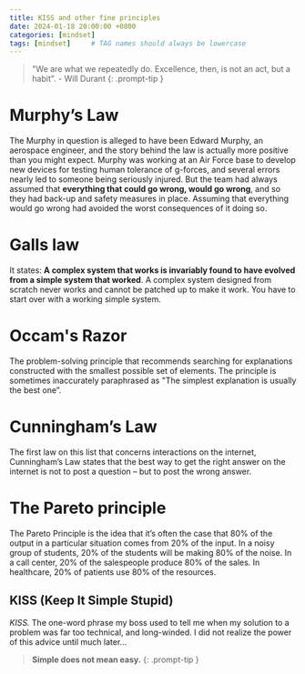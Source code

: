 ```yaml
---
title: KISS and other fine principles
date: 2024-01-18 20:00:00 +0800
categories: [mindset]
tags: [mindset]     # TAG names should always be lowercase
---
```


> "We are what we repeatedly do. Excellence, then, is not an act, but a habit". - Will Durant
{: .prompt-tip }

# Murphy’s Law

The Murphy in question is alleged to have been Edward Murphy, an aerospace engineer, and the story behind the law is actually more positive than you might expect. Murphy was working at an Air Force base to develop new devices for testing human tolerance of g-forces, and several errors nearly led to someone being seriously injured. But the team had always assumed that **everything that could go wrong, would go wrong**, and so they had back-up and safety measures in place. Assuming that everything would go wrong had avoided the worst consequences of it doing so.

# Galls law

It states: **A complex system that works is invariably found to have evolved from a simple system that worked**. A complex system designed from scratch never works and cannot be patched up to make it work. You have to start over with a working simple system.

# Occam's Razor

The problem-solving principle that recommends searching for explanations constructed with the smallest possible set of elements. The principle is sometimes inaccurately paraphrased as "The simplest explanation is usually the best one”.

# Cunningham’s Law

The first law on this list that concerns interactions on the internet, Cunningham’s Law states that the best way to get the right answer on the internet is not to post a question – but to post the wrong answer.

# The Pareto principle

The Pareto Principle is the idea that it’s often the case that 80% of the output in a particular situation comes from 20% of the input. In a noisy group of students, 20% of the students will be making 80% of the noise. In a call center, 20% of the salespeople produce 80% of the sales. In healthcare, 20% of patients use 80% of the resources.   

## KISS (Keep It Simple Stupid)  
*KISS.* The one-word phrase my boss used to tell me when my solution to a problem was far too technical, and long-winded. I did not realize the power of this advice until much later...   

> **Simple does not mean easy.** 
{: .prompt-tip }
